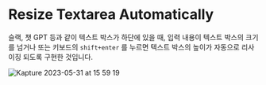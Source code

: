 # Resize Textarea Automatically

슬랙, 챗 GPT 등과 같이 텍스트 박스가 하단에 있을 때, 입력 내용이 텍스트 박스의 크기를 넘거나 또는 키보드의 `shift+enter` 를 누르면 텍스트 박스의 높이가 자동으로 리사이징 되도록 구현한 것입니다.

![Kapture 2023-05-31 at 15 59 19](https://github.com/yunjeoming/jabda/assets/76480300/0d19e341-53d9-4348-849d-39c630f30692)
